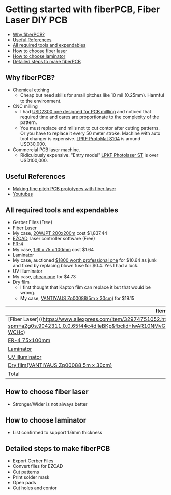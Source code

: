 # Getting started with fiberPCB, Fiber Laser DIY PCB

- [Why fiberPCB?](#why-fiberPCB?)
- [Useful References](#useful-references)
- [All required tools and expendables](#all-required-tools-and-expendables)
- [How to choose fiber laser](#how-to-choose-fiber-laser)
- [How to choose laminator](#how-to-choose-laminator)
- [Detailed steps to make fiberPCB](#detailed-steps-to-make-fiberPCB)

## Why fiberPCB?
* Chemical etching
  * Cheap but need skills for small pitches like 10 mil (0.25mm). Harmful to the environment.
* CNC milling
  * I had [USD2300 one designed for PCB millling](https://www.youtube.com/watch?v=cwREOBL9E-A) and noticed that required time and cares are proportionate to the complexity of the pattern.
  * You must replace end mills not to cut contor after cutting patterns. Or you have to replace it every 50 meter stroke. Machine with auto tool changer is expensive. [LPKF ProtoMat S104](https://www.youtube.com/watch?v=GRow5AqFxZA) is around USD30,000.
* Commercial PCB laser machine.
  * Ridiculously expensive. "Entry model" [LPKF Photolaser ST](https://www.youtube.com/watch?v=WMgXvRwbaLw) is over USD100,000.
  
## Useful References
* [Making fine pitch PCB prototypes with fiber laser](https://www.kurokesu.com/main/2021/01/07/making-fine-pitch-pcb-prototypes-with-fiber-laser/?fbclid=IwAR3_8MipkpVS9d9DjpUQ1I7AqjXdvbW7uQoy86yiT56GoPLZ7w0Zegjyjy0)
* [Youtubes](https://www.youtube.com/playlist?list=PLIcr1mnww28Doh5sBvfblVOn0Wxk1qtYr)
 
## All required tools and expendables
* Gerber Files (Free)
* Fiber Laser
 * My case, [20WJPT 200x200m](https://www.aliexpress.com/item/32974751052.html?spm=a2g0s.9042311.0.0.65f44c4dIleBKp&fbclid=IwAR10NMvGiH47895B0QpRRJNL5SNHvLvtUy33UhqqUZfuPdR8BVw_eg-WCHc) cost $1,837.44
* [EZCAD](https://www.litlaser.com/ezcad), laser controller software (Free)
* [FR-4](https://en.wikipedia.org/wiki/FR-4)
 * My case, [1.6t x 75 x 100mm](https://www.sengoku.co.jp/mod/sgk_cart/detail.php?code=EEHD-4BPE) cost $1.64
* Laminator
 * My case, auctioned [$1800 worth professional one](https://www.lami-corporation.co.jp/archives/products/leon13dx/) for $10.64 as junk and fixed by replacing blown fuse for $0.4. Yes I had a luck.
* UV illuminator
 * My case, [cheap one](https://www.amazon.co.jp/gp/product/B07HFRDK3V/ref=ppx_yo_dt_b_asin_title_o02_s00?ie=UTF8&psc=1&fbclid=IwAR2NO4W7daOl4TgFSwwDDsZGD15Jek28WylPpzhUsRBBjHX5G8EQiuQLUwU) for $4.73
* Dry film
  * I first thought that Kapton film can replace it but that would be wrong.
  * My case, [VANTIYAUS Zp00088(5m x 30cm)](https://www.amazon.co.jp/gp/product/B01NCS88LU/ref=ppx_yo_dt_b_asin_title_o05_s01?ie=UTF8&psc=1&fbclid=IwAR3ORckfPM1z7tKVWN8LTQ-CgsBqjpBLfcwR8V2A0jhZy2ZhwNkz0N1GbfY) for $19.15

| Item                | Price         | Shipping     | Comment |
| ------------------- |:-------------:| ------------:| ------------:|
| [Fiber Laser]((https://www.aliexpress.com/item/32974751052.html?spm=a2g0s.9042311.0.0.65f44c4dIleBKp&fbclid=IwAR10NMvGiH47895B0QpRRJNL5SNHvLvtUy33UhqqUZfuPdR8BVw_eg-WCHc)         | $1,837.44     | $249.81(DHL) | 20W JPT 200x200mm |
| [FR-4 75x100mm](https://www.sengoku.co.jp/mod/sgk_cart/detail.php?code=EEHD-4BPE)                | $1.64         | $0           |
| [Laminator](https://www.lami-corporation.co.jp/archives/products/leon13dx/)           | $10.64        | $11.12       |
| [UV illuminator](https://www.amazon.co.jp/gp/product/B07HFRDK3V/ref=ppx_yo_dt_b_asin_title_o02_s00?ie=UTF8&psc=1&fbclid=IwAR2NO4W7daOl4TgFSwwDDsZGD15Jek28WylPpzhUsRBBjHX5G8EQiuQLUwU)      | $4.73         | $0           |
| [Dry film(VANTIYAUS Zp00088 5m x 30cm)](https://www.amazon.co.jp/gp/product/B01NCS88LU/ref=ppx_yo_dt_b_asin_title_o05_s01?ie=UTF8&psc=1&fbclid=IwAR3ORckfPM1z7tKVWN8LTQ-CgsBqjpBLfcwR8V2A0jhZy2ZhwNkz0N1GbfY)          | $19.15        | $0           |
| Total               | $1873.6       | $260.93      |

## How to choose fiber laser
 * Stronger/Wider is not always better

## How to choose laminator
 * List confirmed to support 1.6mm thickness

## Detailed steps to make fiberPCB
 * Export Gerber Files
 * Convert files for EZCAD
 * Cut patterns
 * Print solder mask
 * Open pads
 * Cut holes and contor



